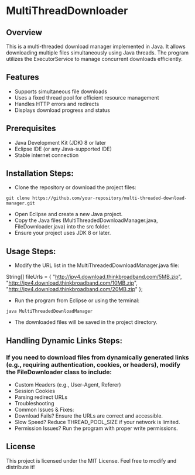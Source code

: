 # MultiThreadDownloader

## Overview
This is a multi-threaded download manager implemented in Java. It allows downloading multiple files simultaneously using Java threads. The program utilizes the ExecutorService to manage concurrent downloads efficiently.

## Features
- Supports simultaneous file downloads
- Uses a fixed thread pool for efficient resource management
- Handles HTTP errors and redirects
- Displays download progress and status

## Prerequisites
- Java Development Kit (JDK) 8 or later
- Eclipse IDE (or any Java-supported IDE)
- Stable internet connection

## Installation Steps:
- Clone the repository or download the project files:

```
git clone https://github.com/your-repository/multi-threaded-download-manager.git
```

- Open Eclipse and create a new Java project.
- Copy the Java files (MultiThreadedDownloadManager.java, FileDownloader.java) into the src folder.
- Ensure your project uses JDK 8 or later.

## Usage Steps:

- Modify the URL list in the MultiThreadedDownloadManager.java file:

String[] fileUrls = {
    "http://ipv4.download.thinkbroadband.com/5MB.zip",
    "http://ipv4.download.thinkbroadband.com/10MB.zip",
    "http://ipv4.download.thinkbroadband.com/20MB.zip"
};

- Run the program from Eclipse or using the terminal:
```
java MultiThreadedDownloadManager
```
- The downloaded files will be saved in the project directory.

## Handling Dynamic Links Steps:

### If you need to download files from dynamically generated links (e.g., requiring authentication, cookies, or headers), modify the FileDownloader class to include:

- Custom Headers (e.g., User-Agent, Referer)
- Session Cookies
- Parsing redirect URLs
- Troubleshooting
- Common Issues & Fixes:
- Download Fails? Ensure the URLs are correct and accessible.
- Slow Speed? Reduce THREAD_POOL_SIZE if your network is limited.
- Permission Issues? Run the program with proper write permissions.

## License

This project is licensed under the MIT License. Feel free to modify and distribute it!

